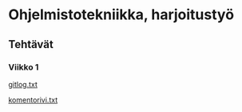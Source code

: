 # Ohjelmistotekniikka, harjoitustyö

## Tehtävät

### Viikko 1

[gitlog.txt](/viikko1/gitlog.txt)

[komentorivi.txt](/viikko1/komentorivi.txt)






